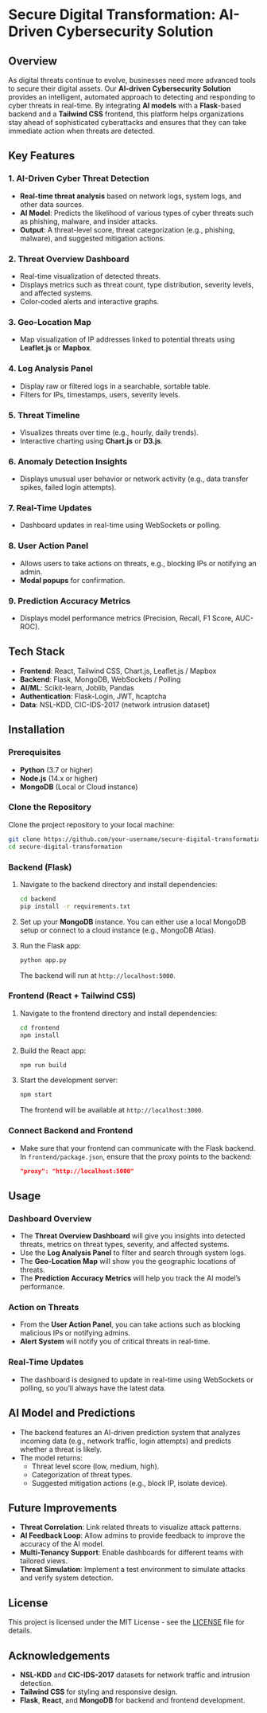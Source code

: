 # Secure Digital Transformation: AI-Driven Cybersecurity Solution

## Overview

As digital threats continue to evolve, businesses need more advanced tools to secure their digital assets. Our **AI-driven Cybersecurity Solution** provides an intelligent, automated approach to detecting and responding to cyber threats in real-time. By integrating **AI models** with a **Flask**-based backend and a **Tailwind CSS** frontend, this platform helps organizations stay ahead of sophisticated cyberattacks and ensures that they can take immediate action when threats are detected.

## Key Features

### 1. **AI-Driven Cyber Threat Detection**
   - **Real-time threat analysis** based on network logs, system logs, and other data sources.
   - **AI Model**: Predicts the likelihood of various types of cyber threats such as phishing, malware, and insider attacks.
   - **Output**: A threat-level score, threat categorization (e.g., phishing, malware), and suggested mitigation actions.

### 2. **Threat Overview Dashboard**
   - Real-time visualization of detected threats.
   - Displays metrics such as threat count, type distribution, severity levels, and affected systems.
   - Color-coded alerts and interactive graphs.

### 3. **Geo-Location Map**
   - Map visualization of IP addresses linked to potential threats using **Leaflet.js** or **Mapbox**.
   
### 4. **Log Analysis Panel**
   - Display raw or filtered logs in a searchable, sortable table.
   - Filters for IPs, timestamps, users, severity levels.

### 5. **Threat Timeline**
   - Visualizes threats over time (e.g., hourly, daily trends).
   - Interactive charting using **Chart.js** or **D3.js**.

### 6. **Anomaly Detection Insights**
   - Displays unusual user behavior or network activity (e.g., data transfer spikes, failed login attempts).

### 7. **Real-Time Updates**
   - Dashboard updates in real-time using WebSockets or polling.

### 8. **User Action Panel**
   - Allows users to take actions on threats, e.g., blocking IPs or notifying an admin.
   - **Modal popups** for confirmation.

### 9. **Prediction Accuracy Metrics**
   - Displays model performance metrics (Precision, Recall, F1 Score, AUC-ROC).

## Tech Stack

- **Frontend**: React, Tailwind CSS, Chart.js, Leaflet.js / Mapbox
- **Backend**: Flask, MongoDB, WebSockets / Polling
- **AI/ML**: Scikit-learn, Joblib, Pandas
- **Authentication**: Flask-Login, JWT, hcaptcha
- **Data**: NSL-KDD, CIC-IDS-2017 (network intrusion dataset)

## Installation

### Prerequisites

- **Python** (3.7 or higher)
- **Node.js** (14.x or higher)
- **MongoDB** (Local or Cloud instance)

### Clone the Repository

Clone the project repository to your local machine:

```bash
git clone https://github.com/your-username/secure-digital-transformation.git
cd secure-digital-transformation
```

### Backend (Flask)

1. Navigate to the backend directory and install dependencies:

   ```bash
   cd backend
   pip install -r requirements.txt
   ```

2. Set up your **MongoDB** instance. You can either use a local MongoDB setup or connect to a cloud instance (e.g., MongoDB Atlas).
3. Run the Flask app:

   ```bash
   python app.py
   ```

   The backend will run at `http://localhost:5000`.

### Frontend (React + Tailwind CSS)

1. Navigate to the frontend directory and install dependencies:

   ```bash
   cd frontend
   npm install
   ```

2. Build the React app:

   ```bash
   npm run build
   ```

3. Start the development server:

   ```bash
   npm start
   ```

   The frontend will be available at `http://localhost:3000`.

### Connect Backend and Frontend

- Make sure that your frontend can communicate with the Flask backend. In `frontend/package.json`, ensure that the proxy points to the backend:

   ```json
   "proxy": "http://localhost:5000"
   ```

## Usage

### Dashboard Overview

- The **Threat Overview Dashboard** will give you insights into detected threats, metrics on threat types, severity, and affected systems.
- Use the **Log Analysis Panel** to filter and search through system logs.
- The **Geo-Location Map** will show you the geographic locations of threats.
- The **Prediction Accuracy Metrics** will help you track the AI model’s performance.

### Action on Threats

- From the **User Action Panel**, you can take actions such as blocking malicious IPs or notifying admins.
- **Alert System** will notify you of critical threats in real-time.

### Real-Time Updates

- The dashboard is designed to update in real-time using WebSockets or polling, so you’ll always have the latest data.

## AI Model and Predictions

- The backend features an AI-driven prediction system that analyzes incoming data (e.g., network traffic, login attempts) and predicts whether a threat is likely.
- The model returns:
  - Threat level score (low, medium, high).
  - Categorization of threat types.
  - Suggested mitigation actions (e.g., block IP, isolate device).

## Future Improvements

- **Threat Correlation**: Link related threats to visualize attack patterns.
- **AI Feedback Loop**: Allow admins to provide feedback to improve the accuracy of the AI model.
- **Multi-Tenancy Support**: Enable dashboards for different teams with tailored views.
- **Threat Simulation**: Implement a test environment to simulate attacks and verify system detection.

## License

This project is licensed under the MIT License - see the [LICENSE](LICENSE) file for details.

## Acknowledgements

- **NSL-KDD** and **CIC-IDS-2017** datasets for network traffic and intrusion detection.
- **Tailwind CSS** for styling and responsive design.
- **Flask**, **React**, and **MongoDB** for backend and frontend development.


